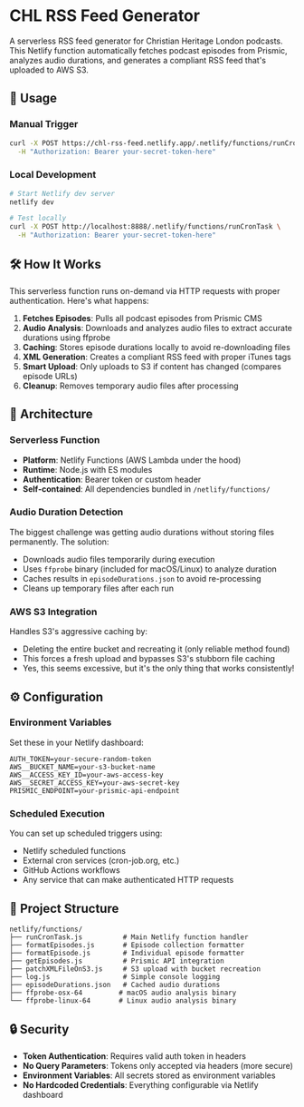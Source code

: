 # CHL RSS Feed Generator

A serverless RSS feed generator for Christian Heritage London podcasts. This Netlify function automatically fetches podcast episodes from Prismic, analyzes audio durations, and generates a compliant RSS feed that's uploaded to AWS S3.

## 🚀 Usage

### Manual Trigger

```bash
curl -X POST https://chl-rss-feed.netlify.app/.netlify/functions/runCronTask \
  -H "Authorization: Bearer your-secret-token-here"
```

### Local Development

```bash
# Start Netlify dev server
netlify dev

# Test locally
curl -X POST http://localhost:8888/.netlify/functions/runCronTask \
  -H "Authorization: Bearer your-secret-token-here"
```

## 🛠️ How It Works

This serverless function runs on-demand via HTTP requests with proper authentication. Here's what happens:

1. **Fetches Episodes**: Pulls all podcast episodes from Prismic CMS
2. **Audio Analysis**: Downloads and analyzes audio files to extract accurate durations using ffprobe
3. **Caching**: Stores episode durations locally to avoid re-downloading files
4. **XML Generation**: Creates a compliant RSS feed with proper iTunes tags
5. **Smart Upload**: Only uploads to S3 if content has changed (compares episode URLs)
6. **Cleanup**: Removes temporary audio files after processing

## 🔧 Architecture

### Serverless Function

-   **Platform**: Netlify Functions (AWS Lambda under the hood)
-   **Runtime**: Node.js with ES modules
-   **Authentication**: Bearer token or custom header
-   **Self-contained**: All dependencies bundled in `/netlify/functions/`

### Audio Duration Detection

The biggest challenge was getting audio durations without storing files permanently. The solution:

-   Downloads audio files temporarily during execution
-   Uses `ffprobe` binary (included for macOS/Linux) to analyze duration
-   Caches results in `episodeDurations.json` to avoid re-processing
-   Cleans up temporary files after each run

### AWS S3 Integration

Handles S3's aggressive caching by:

-   Deleting the entire bucket and recreating it (only reliable method found)
-   This forces a fresh upload and bypasses S3's stubborn file caching
-   Yes, this seems excessive, but it's the only thing that works consistently!

## ⚙️ Configuration

### Environment Variables

Set these in your Netlify dashboard:

```
AUTH_TOKEN=your-secure-random-token
AWS__BUCKET_NAME=your-s3-bucket-name
AWS__ACCESS_KEY_ID=your-aws-access-key
AWS__SECRET_ACCESS_KEY=your-aws-secret-key
PRISMIC_ENDPOINT=your-prismic-api-endpoint
```

### Scheduled Execution

You can set up scheduled triggers using:

-   Netlify scheduled functions
-   External cron services (cron-job.org, etc.)
-   GitHub Actions workflows
-   Any service that can make authenticated HTTP requests

## 📁 Project Structure

```
netlify/functions/
├── runCronTask.js          # Main Netlify function handler
├── formatEpisodes.js       # Episode collection formatter
├── formatEpisode.js        # Individual episode formatter
├── getEpisodes.js          # Prismic API integration
├── patchXMLFileOnS3.js     # S3 upload with bucket recreation
├── log.js                  # Simple console logging
├── episodeDurations.json   # Cached audio durations
├── ffprobe-osx-64         # macOS audio analysis binary
└── ffprobe-linux-64       # Linux audio analysis binary
```

## 🔒 Security

-   **Token Authentication**: Requires valid auth token in headers
-   **No Query Parameters**: Tokens only accepted via headers (more secure)
-   **Environment Variables**: All secrets stored as environment variables
-   **No Hardcoded Credentials**: Everything configurable via Netlify dashboard
